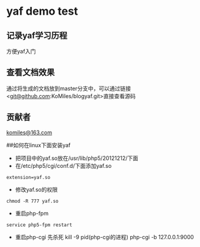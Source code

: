 yaf demo test
======================
## 记录yaf学习历程
方便yaf入门

## 查看文档效果
通过将生成的文档放到master分支中，可以通过链接<git@github.com:KoMiles/blogyaf.git>直接查看源码

## 贡献者
komiles@163.com

##如何在linux下面安装yaf

- 把项目中的yaf.so放在/usr/lib/php5/20121212/下面
- 在/etc/php5/cgi/conf.d/下面添加yaf.so
```
extension=yaf.so
```
- 修改yaf.so的权限
```
chmod -R 777 yaf.so
```
- 重启php-fpm
```
service php5-fpm restart
```
- 重启php-cgi
先杀死 kill -9 pid(php-cgi的进程)
php-cgi -b 127.0.0.1:9000


